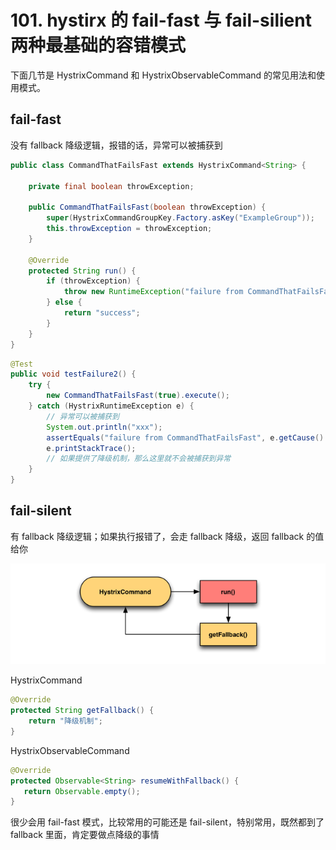 # 101. hystirx 的 fail-fast 与 fail-silient 两种最基础的容错模式
下面几节是 HystrixCommand 和 HystrixObservableCommand 的常见用法和使用模式。

## fail-fast
没有 fallback 降级逻辑，报错的话，异常可以被捕获到

```java
public class CommandThatFailsFast extends HystrixCommand<String> {

    private final boolean throwException;

    public CommandThatFailsFast(boolean throwException) {
        super(HystrixCommandGroupKey.Factory.asKey("ExampleGroup"));
        this.throwException = throwException;
    }

    @Override
    protected String run() {
        if (throwException) {
            throw new RuntimeException("failure from CommandThatFailsFast");
        } else {
            return "success";
        }
    }
}
```

```java
@Test
public void testFailure2() {
    try {
        new CommandThatFailsFast(true).execute();
    } catch (HystrixRuntimeException e) {
        // 异常可以被捕获到
        System.out.println("xxx");
        assertEquals("failure from CommandThatFailsFast", e.getCause().getMessage());
        e.printStackTrace();
        // 如果提供了降级机制，那么这里就不会被捕获到异常
    }
}
```

## fail-silent
有 fallback 降级逻辑；如果执行报错了，会走 fallback 降级，返回 fallback 的值给你

![](assets/markdown-img-paste-2019061322074195.png)

HystrixCommand

```java
@Override
protected String getFallback() {
    return "降级机制";
}
```

HystrixObservableCommand

```java
@Override
protected Observable<String> resumeWithFallback() {
   return Observable.empty();
}
```

很少会用 fail-fast 模式，比较常用的可能还是 fail-silent，特别常用，既然都到了 fallback 里面，肯定要做点降级的事情
